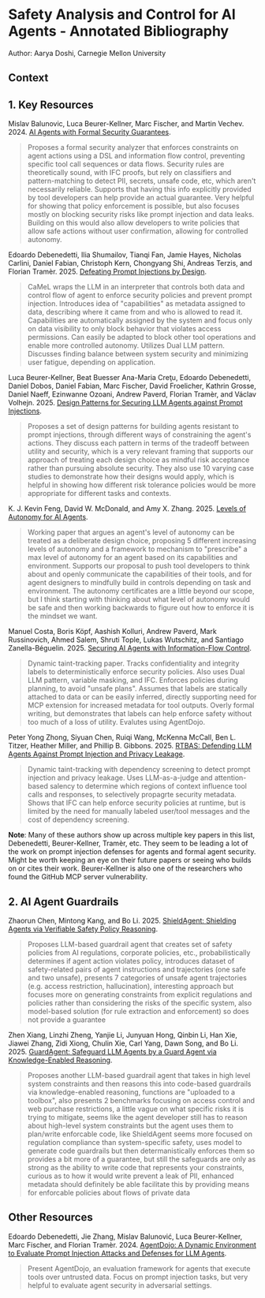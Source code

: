 # Safety Analysis and Control for AI Agents - Annotated Bibliography 
Author: Aarya Doshi, Carnegie Mellon University

## Context


## 1. Key Resources
Mislav Balunovic, Luca Beurer-Kellner, Marc Fischer, and Martin Vechev. 2024. [AI Agents with Formal Security Guarantees](https://openreview.net/forum?id=c6jNHPksiZ).
>  Proposes a formal security analyzer that enforces constraints on agent actions using a DSL and information flow control, preventing specific tool call sequences or data flows. Security rules are theoretically sound, with IFC proofs, but rely on classifiers and pattern-matching to detect PII, secrets, unsafe code, etc, which aren't necessarily reliable. Supports that having this info explicitly provided by tool developers can help provide an actual guarantee. Very helpful for showing that policy enforcement is possible, but also focuses mostly on blocking security risks like prompt injection and data leaks. Building on this would also allow developers to write policies that allow safe actions without user confirmation, allowing for controlled autonomy.

Edoardo Debenedetti, Ilia Shumailov, Tianqi Fan, Jamie Hayes, Nicholas Carlini, Daniel Fabian, Christoph Kern, Chongyang Shi, Andreas Terzis, and Florian Tramèr. 2025. [Defeating Prompt Injections by Design](https://doi.org/10.48550/arXiv.2503.18813). 
> CaMeL wraps the LLM in an interpreter that controls both data and control flow of agent to enforce security policies and prevent prompt injection. Introduces idea of "capabilities" as metadata assigned to data, describing where it came from and who is allowed to read it. Capabilities are automatically assigned by the system and focus only on data visibility to only block behavior that violates access permissions. Can easily be adapted to block other tool operations and enable more controlled autonomy. Utilizes Dual LLM pattern. Discusses finding balance between system security and minimizing user fatigue, depending on application.

Luca Beurer-Kellner, Beat Buesser Ana-Maria Creţu, Edoardo Debenedetti, Daniel Dobos, Daniel Fabian, Marc Fischer, David Froelicher, Kathrin Grosse, Daniel Naeff, Ezinwanne Ozoani, Andrew Paverd, Florian Tramèr, and Václav Volhejn. 2025. [Design Patterns for Securing LLM Agents against Prompt Injections](https://doi.org/10.48550/arXiv.2506.08837). 
> Proposes a set of design patterns for building agents resistant to prompt injections, through different ways of constraining the agent's actions. They discuss each pattern in terms of the tradeoff between utility and security, which is a very relevant framing that supports our approach of treating each design choice as mindful risk acceptance rather than pursuing absolute security. They also use 10 varying case studies to demonstrate how their designs would apply, which is helpful in showing how different risk tolerance policies would be more appropriate for different tasks and contexts.

K. J. Kevin Feng, David W. McDonald, and Amy X. Zhang. 2025. [Levels of Autonomy for AI Agents](https://doi.org/10.48550/arXiv.2506.12469). 
> Working paper that argues an agent's level of autonomy can be treated as a deliberate design choice, proposing 5 different increasing levels of autonomy and a framework to mechanism to "prescribe" a max level of autonomy for an agent based on its capabilities and environment. Supports our proposal to push tool developers to think about and openly communicate the capabilities of their tools, and for agent designers to mindfully build in controls depending on task and environment. The autonomy certificates are a little beyond our scope, but I think starting with thinking about what level of autonomy would be safe and then working backwards to figure out how to enforce it is the mindset we want.

Manuel Costa, Boris Köpf, Aashish Kolluri, Andrew Paverd, Mark Russinovich, Ahmed Salem, Shruti Tople, Lukas Wutschitz, and Santiago Zanella-Béguelin. 2025. [Securing AI Agents with Information-Flow Control](https://doi.org/10.48550/arXiv.2505.23643). 
  > Dynamic taint-tracking paper. Tracks confidentiality and integrity labels to deterministically enforce security policies. Also uses Dual LLM pattern, variable masking, and IFC. Enforces policies during planning, to avoid "unsafe plans". Assumes that labels are statically attached to data or can be easily inferred, directly supporting need for MCP extension for increased metadata for tool outputs. Overly formal writing, but demonstrates that labels can help enforce safety without too much of a loss of utility. Evalutes using AgentDojo.


Peter Yong Zhong, Siyuan Chen, Ruiqi Wang, McKenna McCall, Ben L. Titzer, Heather Miller, and Phillip B. Gibbons. 2025. [RTBAS: Defending LLM Agents Against Prompt Injection and Privacy Leakage](https://doi.org/10.48550/arXiv.2502.08966).
> Dynamic taint-tracking with dependency screening to detect prompt injection and privacy leakage. Uses LLM-as-a-judge and attention-based salency to determine which regions of context influence tool calls and responses, to selectively propagrte security metadata. Shows that IFC can help enforce security policies at runtime, but is limited by the need for manually labeled user/tool messages and the cost of dependency screening.


**Note**: Many of these authors show up across multiple key papers in this list, Debenedetti, Beurer-Kellner, Tramèr, etc. They seem to be leading a lot of the work on prompt injection defenses for agents and formal agent security. Might be worth keeping an eye on their future papers or seeing who builds on or cites their work.
Beurer-Kellner is also one of the researchers who found the GitHub MCP server vulnerability.

## 2. AI Agent Guardrails
Zhaorun Chen, Mintong Kang, and Bo Li. 2025. [ShieldAgent: Shielding Agents via Verifiable Safety Policy Reasoning](https://doi.org/10.48550/arXiv.2503.22738). 
> Proposes LLM-based guardrail agent that creates set of safety policies from AI regulations, corporate policies, etc., probabilistically determines if agent action violates policy, introduces dataset of safety-related pairs of agent instructions and trajectories (one safe and two unsafe), presents 7 categories of unsafe agent trajectories (e.g. access restriction, hallucination), interesting approach but focuses more on generating constraints from explicit regulations and policies rather than considering the risks of the specific system, also model-based solution (for rule extraction and enforcement) so does not provide a guarantee

Zhen Xiang, Linzhi Zheng, Yanjie Li, Junyuan Hong, Qinbin Li, Han Xie, Jiawei Zhang, Zidi Xiong, Chulin Xie, Carl Yang, Dawn Song, and Bo Li. 2025. [GuardAgent: Safeguard LLM Agents by a Guard Agent via Knowledge-Enabled Reasoning](https://doi.org/10.48550/arXiv.2406.09187). 
> Proposes another LLM-based guardrail agent that takes in high level system constraints and then reasons this into code-based guardrails via knowledge-enabled reasoning, functions are "uploaded to a toolbox", also presents 2 benchmarks focusing on access control and web purchase restrictions, a little vague on what specific risks it is trying to mitigate, seems like the agent developer still has to reason about high-level system constraints but the agent uses them to plan/write enforcable code, like ShieldAgent seems more focused on regulation compliance than system-specific safety, uses model to generate code guardrails but then determanistically enforces them so provides a bit more of a guarantee, but still the safeguards are only as strong as the ability to write code that represents your constraints, curious as to how it would write prevent a leak of PII, enhanced metadata should definitely be able facilitate this by providing means for enforcable policies about flows of private data


## Other Resources 
Edoardo Debenedetti, Jie Zhang, Mislav Balunović, Luca Beurer-Kellner, Marc Fischer, and Florian Tramèr. 2024. [AgentDojo: A Dynamic Environment to Evaluate Prompt Injection Attacks and Defenses for LLM Agents](https://doi.org/10.48550/arXiv.2406.13352). 
> Present AgentDojo, an evaluation framework for agents that execute tools over untrusted data. Focus on prompt injection tasks, but very helpful to evaluate agent security in adversarial settings.
